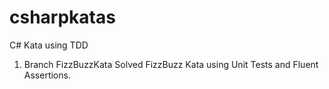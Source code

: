# csharpkatas
C# Kata using TDD

1) Branch FizzBuzzKata
Solved FizzBuzz Kata using Unit Tests and Fluent Assertions.
